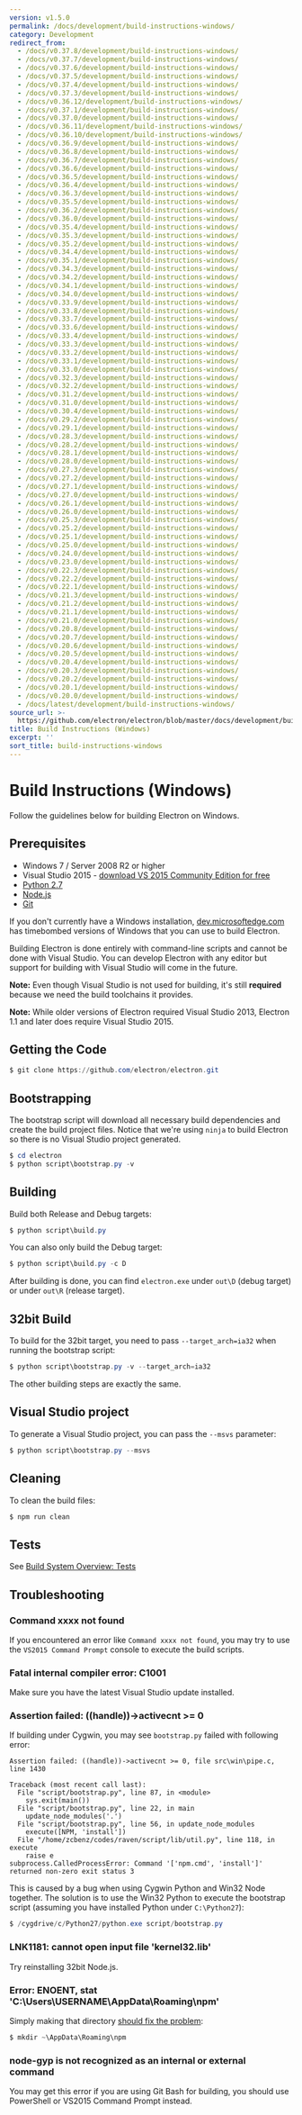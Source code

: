 ```yaml
---
version: v1.5.0
permalink: /docs/development/build-instructions-windows/
category: Development
redirect_from:
  - /docs/v0.37.8/development/build-instructions-windows/
  - /docs/v0.37.7/development/build-instructions-windows/
  - /docs/v0.37.6/development/build-instructions-windows/
  - /docs/v0.37.5/development/build-instructions-windows/
  - /docs/v0.37.4/development/build-instructions-windows/
  - /docs/v0.37.3/development/build-instructions-windows/
  - /docs/v0.36.12/development/build-instructions-windows/
  - /docs/v0.37.1/development/build-instructions-windows/
  - /docs/v0.37.0/development/build-instructions-windows/
  - /docs/v0.36.11/development/build-instructions-windows/
  - /docs/v0.36.10/development/build-instructions-windows/
  - /docs/v0.36.9/development/build-instructions-windows/
  - /docs/v0.36.8/development/build-instructions-windows/
  - /docs/v0.36.7/development/build-instructions-windows/
  - /docs/v0.36.6/development/build-instructions-windows/
  - /docs/v0.36.5/development/build-instructions-windows/
  - /docs/v0.36.4/development/build-instructions-windows/
  - /docs/v0.36.3/development/build-instructions-windows/
  - /docs/v0.35.5/development/build-instructions-windows/
  - /docs/v0.36.2/development/build-instructions-windows/
  - /docs/v0.36.0/development/build-instructions-windows/
  - /docs/v0.35.4/development/build-instructions-windows/
  - /docs/v0.35.3/development/build-instructions-windows/
  - /docs/v0.35.2/development/build-instructions-windows/
  - /docs/v0.34.4/development/build-instructions-windows/
  - /docs/v0.35.1/development/build-instructions-windows/
  - /docs/v0.34.3/development/build-instructions-windows/
  - /docs/v0.34.2/development/build-instructions-windows/
  - /docs/v0.34.1/development/build-instructions-windows/
  - /docs/v0.34.0/development/build-instructions-windows/
  - /docs/v0.33.9/development/build-instructions-windows/
  - /docs/v0.33.8/development/build-instructions-windows/
  - /docs/v0.33.7/development/build-instructions-windows/
  - /docs/v0.33.6/development/build-instructions-windows/
  - /docs/v0.33.4/development/build-instructions-windows/
  - /docs/v0.33.3/development/build-instructions-windows/
  - /docs/v0.33.2/development/build-instructions-windows/
  - /docs/v0.33.1/development/build-instructions-windows/
  - /docs/v0.33.0/development/build-instructions-windows/
  - /docs/v0.32.3/development/build-instructions-windows/
  - /docs/v0.32.2/development/build-instructions-windows/
  - /docs/v0.31.2/development/build-instructions-windows/
  - /docs/v0.31.0/development/build-instructions-windows/
  - /docs/v0.30.4/development/build-instructions-windows/
  - /docs/v0.29.2/development/build-instructions-windows/
  - /docs/v0.29.1/development/build-instructions-windows/
  - /docs/v0.28.3/development/build-instructions-windows/
  - /docs/v0.28.2/development/build-instructions-windows/
  - /docs/v0.28.1/development/build-instructions-windows/
  - /docs/v0.28.0/development/build-instructions-windows/
  - /docs/v0.27.3/development/build-instructions-windows/
  - /docs/v0.27.2/development/build-instructions-windows/
  - /docs/v0.27.1/development/build-instructions-windows/
  - /docs/v0.27.0/development/build-instructions-windows/
  - /docs/v0.26.1/development/build-instructions-windows/
  - /docs/v0.26.0/development/build-instructions-windows/
  - /docs/v0.25.3/development/build-instructions-windows/
  - /docs/v0.25.2/development/build-instructions-windows/
  - /docs/v0.25.1/development/build-instructions-windows/
  - /docs/v0.25.0/development/build-instructions-windows/
  - /docs/v0.24.0/development/build-instructions-windows/
  - /docs/v0.23.0/development/build-instructions-windows/
  - /docs/v0.22.3/development/build-instructions-windows/
  - /docs/v0.22.2/development/build-instructions-windows/
  - /docs/v0.22.1/development/build-instructions-windows/
  - /docs/v0.21.3/development/build-instructions-windows/
  - /docs/v0.21.2/development/build-instructions-windows/
  - /docs/v0.21.1/development/build-instructions-windows/
  - /docs/v0.21.0/development/build-instructions-windows/
  - /docs/v0.20.8/development/build-instructions-windows/
  - /docs/v0.20.7/development/build-instructions-windows/
  - /docs/v0.20.6/development/build-instructions-windows/
  - /docs/v0.20.5/development/build-instructions-windows/
  - /docs/v0.20.4/development/build-instructions-windows/
  - /docs/v0.20.3/development/build-instructions-windows/
  - /docs/v0.20.2/development/build-instructions-windows/
  - /docs/v0.20.1/development/build-instructions-windows/
  - /docs/v0.20.0/development/build-instructions-windows/
  - /docs/latest/development/build-instructions-windows/
source_url: >-
  https://github.com/electron/electron/blob/master/docs/development/build-instructions-windows.md
title: Build Instructions (Windows)
excerpt: ''
sort_title: build-instructions-windows
---
```

# Build Instructions (Windows)

Follow the guidelines below for building Electron on Windows.

## Prerequisites

*   Windows 7 / Server 2008 R2 or higher
*   Visual Studio 2015 - [download VS 2015 Community Edition for free](https://www.visualstudio.com/en-us/products/visual-studio-community-vs.aspx)
*   [Python 2.7](http://www.python.org/download/releases/2.7/)
*   [Node.js](http://nodejs.org/download/)
*   [Git](http://git-scm.com)

If you don't currently have a Windows installation, [dev.microsoftedge.com](https://developer.microsoft.com/en-us/microsoft-edge/tools/vms/) has timebombed versions of Windows that you can use to build Electron.

Building Electron is done entirely with command-line scripts and cannot be done with Visual Studio. You can develop Electron with any editor but support for building with Visual Studio will come in the future.

**Note:** Even though Visual Studio is not used for building, it's still **required** because we need the build toolchains it provides.

**Note:** While older versions of Electron required Visual Studio 2013, Electron 1.1 and later does require Visual Studio 2015.

## Getting the Code

```powershell
$ git clone https://github.com/electron/electron.git
```

## Bootstrapping

The bootstrap script will download all necessary build dependencies and create the build project files. Notice that we're using `ninja` to build Electron so there is no Visual Studio project generated.

```powershell
$ cd electron
$ python script\bootstrap.py -v
```

## Building

Build both Release and Debug targets:

```powershell
$ python script\build.py
```

You can also only build the Debug target:

```powershell
$ python script\build.py -c D
```

After building is done, you can find `electron.exe` under `out\D` (debug target) or under `out\R` (release target).

## 32bit Build

To build for the 32bit target, you need to pass `--target_arch=ia32` when running the bootstrap script:

```powershell
$ python script\bootstrap.py -v --target_arch=ia32
```

The other building steps are exactly the same.

## Visual Studio project

To generate a Visual Studio project, you can pass the `--msvs` parameter:

```powershell
$ python script\bootstrap.py --msvs
```

## Cleaning

To clean the build files:

```powershell
$ npm run clean
```

## Tests

See [Build System Overview: Tests]({{site.baseurl}}/docs/development/build-system-overview#tests)

## Troubleshooting

### Command xxxx not found

If you encountered an error like `Command xxxx not found`, you may try to use the `VS2015 Command Prompt` console to execute the build scripts.

### Fatal internal compiler error: C1001

Make sure you have the latest Visual Studio update installed.

### Assertion failed: ((handle))->activecnt >= 0

If building under Cygwin, you may see `bootstrap.py` failed with following error:

```
Assertion failed: ((handle))->activecnt >= 0, file src\win\pipe.c, line 1430

Traceback (most recent call last):
  File "script/bootstrap.py", line 87, in <module>
    sys.exit(main())
  File "script/bootstrap.py", line 22, in main
    update_node_modules('.')
  File "script/bootstrap.py", line 56, in update_node_modules
    execute([NPM, 'install'])
  File "/home/zcbenz/codes/raven/script/lib/util.py", line 118, in execute
    raise e
subprocess.CalledProcessError: Command '['npm.cmd', 'install']' returned non-zero exit status 3

```

This is caused by a bug when using Cygwin Python and Win32 Node together. The solution is to use the Win32 Python to execute the bootstrap script (assuming you have installed Python under `C:\Python27`):

```powershell
$ /cygdrive/c/Python27/python.exe script/bootstrap.py
```

### LNK1181: cannot open input file 'kernel32.lib'

Try reinstalling 32bit Node.js.

### Error: ENOENT, stat 'C:\Users\USERNAME\AppData\Roaming\npm'

Simply making that directory [should fix the problem](http://stackoverflow.com/a/25095327/102704):

```powershell
$ mkdir ~\AppData\Roaming\npm
```

### node-gyp is not recognized as an internal or external command

You may get this error if you are using Git Bash for building, you should use PowerShell or VS2015 Command Prompt instead.
